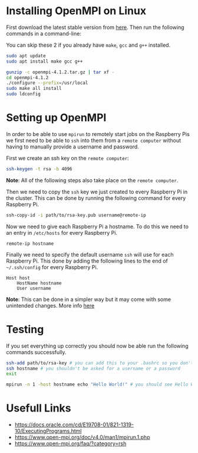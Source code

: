 # Installing OpenMPI on Linux

First download the latest stable version from [here](https://www.open-mpi.org/software/). Then run the following commands in a command-line:

You can skip these 2 if you already have `make`, `gcc` and `g++` installed.
```bash
sudo apt update
sudo apt install make gcc g++
```
```bash
gunzip -c openmpi-4.1.2.tar.gz | tar xf -
cd openmpi-4.1.2
./configure --prefix=/usr/local
sudo make all install
sudo ldconfig
```

# Setting up OpenMPI

In order to be able to use `mpirun` to remotely start jobs on the Raspberry Pis we first need to be able to `ssh` into them from a `remote computer` without having to manually provide a username and password.

First we create an ssh key on the `remote computer`:

```bash
ssh-keygen -t rsa -b 4096
```
**Note**: All of the following steps also take place on the `remote computer`.

Then we need to copy the `ssh` key we just created to every Raspberry Pi in the cluster. This can be done by running the following command for every Raspberry Pi.

```bash
ssh-copy-id -i path/to/rsa-key.pub username@remote-ip
```

Now we need to give each Raspberry Pi a hostname. To do this we need to an entry in `/etc/hosts` for every Raspberry Pi.

```
remote-ip hostname
```

Finally we need to specify the default username `ssh` will use for each Raspberry Pi. This done by adding the following lines to the end of `~/.ssh/config` for every Raspberry Pi.

```
Host host
    HostName hostname
    User username  
```

**Note**: This can be done in a simpler way but it may come with some unintended changes. More info [here](https://stackoverflow.com/questions/10197559/ssh-configuration-override-the-default-username)

# Testing 

If you set everything up correctly you should now be able run the following commands successfully.

```bash
ssh-add path/to/rsa-key # you can add this to your .bashrc so you don't have to keep running this on every terminal
ssh hostname # you shouldn't be asked for a username or a password
exit

mpirun -n 1 -host hostname echo "Hello World!" # you should see Hello World!
```

# Usefull Links

- https://docs.oracle.com/cd/E19708-01/821-1319-10/ExecutingPrograms.html
- https://www.open-mpi.org/doc/v4.0/man1/mpirun.1.php
- https://www.open-mpi.org/faq/?category=rsh